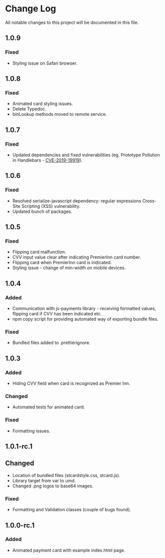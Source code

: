 # Change Log

All notable changes to this project will be documented in this file.

## 1.0.9

### Fixed

- Styling issue on Safari browser.

## 1.0.8

### Fixed

- Animated card styling issues.
- Delete Typedoc.
- binLookup methods moved to remote service.

## 1.0.7

### Fixed

- Updated dependencies and fixed vulnerabilities (eg. Prototype Pollution in Handlebars - [CVE-2019-19919](https://github.com/advisories/GHSA-w457-6q6x-cgp9)).

## 1.0.6

### Fixed

- Resolved serialize-javascript dependency: regular expressions Cross-Site Scripting (XSS) vulnerability.
- Updated bunch of packages.

## 1.0.5

### Fixed

- Flipping card malfunction.
- CVV input value clear after indicating PremierInn card number.
- Flipping card when PremierInn card is indicated.
- Styling issue - change of min-width on mobile devices.

## 1.0.4

### Added

- Communication with js-payments library - receiving formatted values, flipping card if CVV has been indicated etc.
- npm copy script for providing automated way of exporting bundle files.

### Fixed

- Bundled files added to .prettierignore.

## 1.0.3

### Added

- Hiding CVV field when card is recognized as Premier Inn.

### Changed

- Automated tests for animated card.

### Fixed

- Formatting issues.

## 1.0.1-rc.1

## Changed

- Location of bundled files (stcardstyle.css, stcard.js).
- Library target from var to umd.
- Changed .png logos to base64 images.

### Fixed

- Formatting and Validation classes (couple of bugs found).

## 1.0.0-rc.1

### Added

- Animated payment card with example index.html page.

